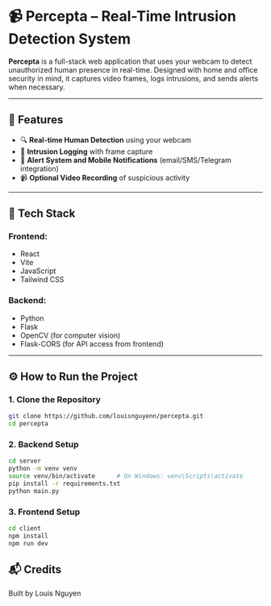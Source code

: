 # 📹 Percepta – Real-Time Intrusion Detection System

**Percepta** is a full-stack web application that uses your webcam to detect unauthorized human presence in real-time. Designed with home and office security in mind, it captures video frames, logs intrusions, and sends alerts when necessary.

---

## 🚀 Features

- 🔍 **Real-time Human Detection** using your webcam
- 🎯 **Intrusion Logging** with frame capture
- 🔔 **Alert System and Mobile Notifications** (email/SMS/Telegram integration)
- 📹 **Optional Video Recording** of suspicious activity

---

## 🧠 Tech Stack

### Frontend:
- React
- Vite
- JavaScript
- Tailwind CSS

### Backend:
- Python
- Flask
- OpenCV (for computer vision)
- Flask-CORS (for API access from frontend)

---

## ⚙️ How to Run the Project

### 1. Clone the Repository

```bash
git clone https://github.com/louisnguyenn/percepta.git
cd percepta
```

### 2. Backend Setup
```bash
cd server
python -m venv venv
source venv/bin/activate      # On Windows: venv\Scripts\activate
pip install -r requirements.txt
python main.py
```

### 3. Frontend Setup
```bash
cd client
npm install
npm run dev
```

## 📬 Credits
Built by Louis Nguyen
